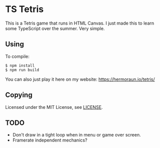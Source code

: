 # TS Tetris

This is a Tetris game that runs in HTML Canvas.
I just made this to learn some TypeScript over the summer. Very simple.

## Using

To compile:

```
$ npm install
$ npm run build
```

You can also just play it here on my website: https://hermoraun.io/tetris/

## Copying

Licensed under the MIT License, see [LICENSE](LICENSE).

## TODO

* Don't draw in a tight loop when in menu or game over screen.
* Framerate independent mechanics?
